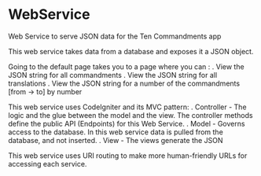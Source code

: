 # WebService
Web Service to serve JSON data for the Ten Commandments app

This web service takes data from a database and exposes it a JSON object.

Going to the default page takes you to a page where you can :
 .  View the JSON string for all commandments
 .  View the JSON string for all translations
 .  View the JSON string for a number of the commandments [from -> to] by number

This web service uses CodeIgniter and its MVC pattern:
 .  Controller - The logic and the glue between the model and the view.  The controller methods define the public API (Endpoints) for this Web Service.
 .  Model - Governs access to the database.  In this web service data is pulled from the database, and not inserted.
 .  View - The views generate the JSON 
 
 This web service uses URI routing to make more human-friendly URLs for accessing each service.
 
